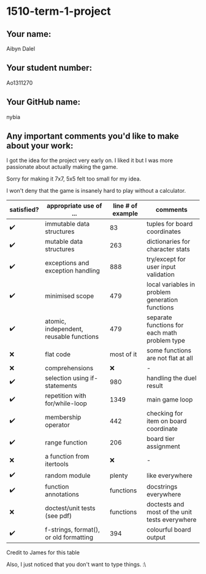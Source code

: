 # 1510-term-1-project

## Your name:
Aibyn Dalel

## Your student number:
Ao1311270

## Your GitHub name:
nybia

## Any important comments you'd like to make about your work:

I got the idea for the project very early on. I liked it but I was more passionate about actually making the game.

Sorry for making it 7x7, 5x5 felt too small for my idea.

I won't deny that the game is insanely hard to play without a calculator.

| satisfied? | appropriate use of ...                  | line # of example | comments                                        |
|------------|-----------------------------------------|-------------------|-------------------------------------------------|
| ✔️         | immutable data structures               | 83                | tuples for board coordinates                    |
| ✔️         | mutable data structures                 | 263               | dictionaries for character stats                |
| ✔️         | exceptions and exception handling       | 888               | try/except for user input validation            |
| ✔️         | minimised scope                         | 479               | local variables in problem generation functions |
| ✔️         | atomic, independent, reusable functions | 479               | separate functions for each math problem type   |
| ❌️         | flat code                               | most of it        | some functions are not flat at all              |
| ❌️         | comprehensions                          | ❌️                | -                                               |
| ✔️         | selection using if-statements           | 980               | handling the duel result                        |
| ✔️         | repetition with for/while-loop          | 1349              | main game loop                                  |
| ✔️         | membership operator                     | 442               | checking for item on board coordinate           |
| ✔️         | range function                          | 206               | board tier assignment                           |
| ❌️         | a function from itertools               | ❌️                | -                                               |
| ✔️         | random module                           | plenty            | like everywhere                                 |
| ✔️         | function annotations                    | functions         | docstrings everywhere                           |
| ❌️         | doctest/unit tests (see pdf)            | functions         | doctests and most of the unit tests everywhere  |
| ✔️         | f-strings, format(), or old formatting  | 394               | colourful board output                          |

Credit to James for this table

Also, I just noticed that you don't want to type things. :\